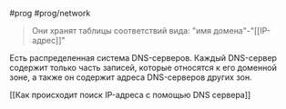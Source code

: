 #prog #prog/network  

> Они хранят таблицы соответствий вида: "имя домена"-"[[IP-адрес]]"

Есть распределенная система DNS-серверов.  Каждый DNS-сервер содержит только часть записей, которые относятся к его доменной зоне, а также он содержит адреса DNS-серверов других зон.

[[Как происходит поиск IP-адреса с помощью DNS сервера]]